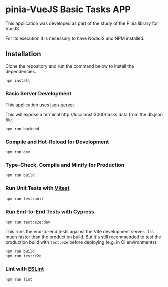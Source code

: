 # pinia-VueJS Basic Tasks APP

This application was developed as part of the study of the Pinia library for VueJS.

For its execution it is necessary to have NodeJS and NPM installed.

## Installation

Clone the repository and run the command below to install the dependencies.

```sh
npm install
```
### Basic Server Development
This application uses [json-server](https://www.npmjs.com/package/json-server).

This will expose a terminal http://localhost:3000/tasks data from the db.json file.

```sh
npm run backend
```

### Compile and Hot-Reload for Development

```sh
npm run dev
```

### Type-Check, Compile and Minify for Production

```sh
npm run build
```

### Run Unit Tests with [Vitest](https://vitest.dev/)

```sh
npm run test:unit
```

### Run End-to-End Tests with [Cypress](https://www.cypress.io/)

```sh
npm run test:e2e:dev
```

This runs the end-to-end tests against the Vite development server.
It is much faster than the production build.
But it's still recommended to test the production build with `test:e2e` before deploying (e.g. in CI environments):

```sh
npm run build
npm run test:e2e
```

### Lint with [ESLint](https://eslint.org/)

```sh
npm run lint
```
